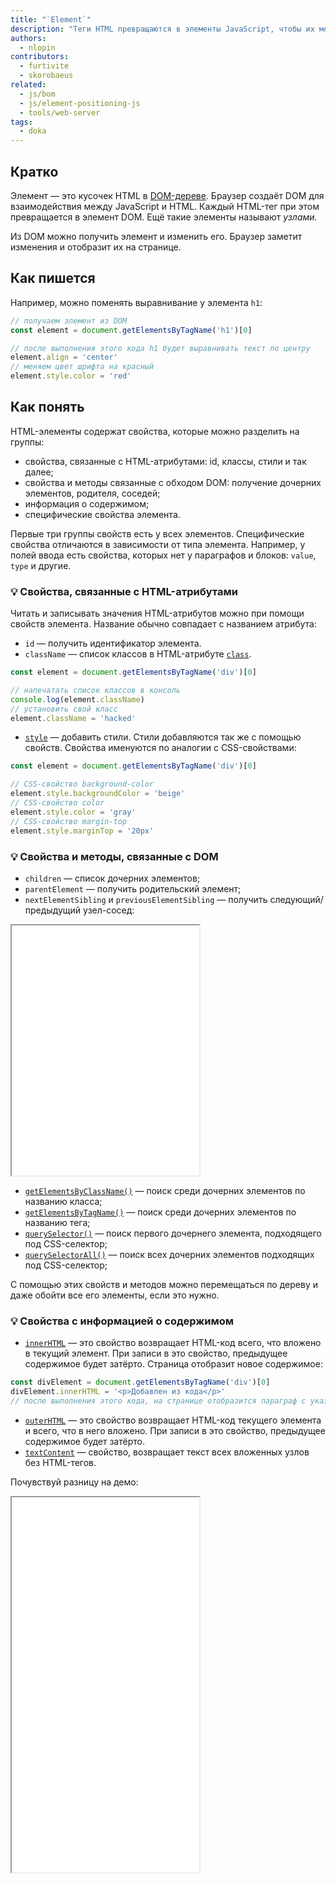 ```yaml
---
title: "`Element`"
description: "Теги HTML превращаются в элементы JavaScript, чтобы их можно было потрогать из кода."
authors:
  - nlopin
contributors:
  - furtivite
  - skorobaeus
related:
  - js/bom
  - js/element-positioning-js
  - tools/web-server
tags:
  - doka
---
```


## Кратко

Элемент — это кусочек HTML в [DOM-дереве](/js/dom/#iz-chego-sostoit-dom). Браузер создаёт DOM для взаимодействия между JavaScript и HTML. Каждый HTML-тег при этом превращается в элемент DOM. Ещё такие элементы называют _узлами._

Из DOM можно получить элемент и изменить его. Браузер заметит изменения и отобразит их на странице.

## Как пишется

Например, можно поменять выравнивание у элемента `h1`:

```js
// получаем элемент из DOM
const element = document.getElementsByTagName('h1')[0]

// после выполнения этого кода h1 будет выравнивать текст по центру
element.align = 'center'
// меняем цвет шрифта на красный
element.style.color = 'red'
```

## Как понять

HTML-элементы содержат свойства, которые можно разделить на группы:

- свойства, связанные с HTML-атрибутами: id, классы, стили и так далее;
- свойства и методы связанные с обходом DOM: получение дочерних элементов, родителя, соседей;
- информация о содержимом;
- специфические свойства элемента.

Первые три группы свойств есть у всех элементов. Специфические свойства отличаются в зависимости от типа элемента. Например, у полей ввода есть свойства, которых нет у параграфов и блоков: `value`, `type` и другие.

### 💡 Свойства, связанные с HTML-атрибутами

Читать и записывать значения HTML-атрибутов можно при помощи свойств элемента. Название обычно совпадает с названием атрибута:

- `id` — получить идентификатор элемента.
- `className` — список классов в HTML-атрибуте [`class`](/html/class/).

```js
const element = document.getElementsByTagName('div')[0]

// напечатать список классов в консоль
console.log(element.className)
// установить свой класс
element.className = 'hacked'
```

- [`style`](/js/element-style/) — добавить стили. Стили добавляются так же с помощью свойств. Свойства именуются по аналогии с CSS-свойствами:

```js
const element = document.getElementsByTagName('div')[0]

// CSS-свойство background-color
element.style.backgroundColor = 'beige'
// CSS-свойство color
element.style.color = 'gray'
// CSS-свойство margin-top
element.style.marginTop = '20px'
```

### 💡 Свойства и методы, связанные с DOM

- `children` — список дочерних элементов;
- `parentElement` — получить родительский элемент;
- `nextElementSibling` и `previousElementSibling` — получить следующий/предыдущий узел-сосед:

<iframe title="Окружение DOM-элементов" src="demos/dom/" height="400"></iframe>

- [`getElementsByClassName()`](/js/getelementsbyclassname/) — поиск среди дочерних элементов по названию класса;
- [`getElementsByTagName()`](/js/getelementsbytagname/) — поиск среди дочерних элементов по названию тега;
- [`querySelector()`](/js/query-selector/) — поиск первого дочернего элемента, подходящего под CSS-селектор;
- [`querySelectorAll()`](/js/query-selector-all/) — поиск всех дочерних элементов подходящих под CSS-селектор;

С помощью этих свойств и методов можно перемещаться по дереву и даже обойти все его элементы, если это нужно.

### 💡 Свойства с информацией о содержимом

- [`innerHTML`](/js/element-innerhtml/) — это свойство возвращает HTML-код всего, что вложено в текущий элемент. При записи в это свойство, предыдущее содержимое будет затёрто. Страница отобразит новое содержимое:

```js
const divElement = document.getElementsByTagName('div')[0]
divElement.innerHTML = '<p>Добавлен из кода</p>'
// после выполнения этого кода, на странице отобразится параграф с указанным текстом
```

- [`outerHTML`](/js/element-outerhtml/) — это свойство возвращает HTML-код текущего элемента и всего, что в него вложено. При записи в это свойство, предыдущее содержимое будет затёрто.
- [`textContent`](/js/element-textcontent/) — свойство, возвращает текст всех вложенных узлов без HTML-тегов.

Почувствуй разницу на демо:

<iframe title="Содержимое DOM-элементов" src="demos/dom-html/" height="600"></iframe>
